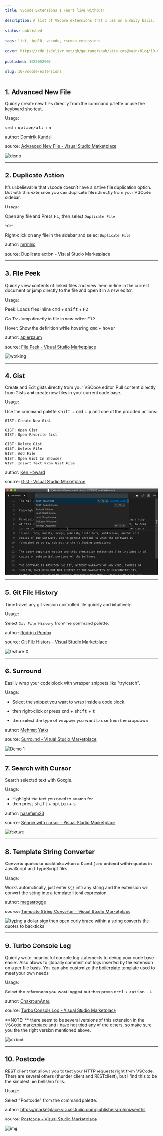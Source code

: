 ```yaml
---
title: VSCode Extensions I can't live without!

description: A list of VSCode extensions that I use on a daily basis.

status: published

tags: list, top10, vscode, vscode-extensions

cover: https://cdn.jsdelivr.net/gh/gaurangrshah/site-cms@main/blog/10-vscode-extensions/cover.jpeg

published: 1625652000

slug: 10-vscode-extensions
---
```




## 1. Advanced New File

Quickly create new files directly from the command palette or use the keyboard shortcut.

Usage: 

<kbd>cmd</kbd> + <kbd>option/alt</kbd> + <kbd>n</kbd> 

author: [Dominik Kundel](https://marketplace.visualstudio.com/publishers/dkundel)

source: [Advanced New File - Visual Studio Marketplace](https://marketplace.visualstudio.com/items?itemName=dkundel.vscode-new-file)

![demo](https://github.com/dkundel/vscode-new-file/raw/master/images/demo.gif)

---

## 2. Duplicate Action

It’s unbelievable that vscode doesn’t have a native file duplication option. But with this extension you can duplicate files directly from your VSCode sidebar.

Usage:

Open any file and Press <kbd>F1</kbd>, then select `Duplicate File`

-or-

Right-click on any file in the sidebar and select `Duplicate File`


author: [mrmlnc](https://marketplace.visualstudio.com/publishers/mrmlnc)

source: [Duplicate action - Visual Studio Marketplace](https://marketplace.visualstudio.com/items?itemName=mrmlnc.vscode-duplicate)

---

## 3. File Peek

Quickly view contents of linked files and view them in-line in the current document or jump directly to the file and open it in a new editor. 

Usage:

Peek: Loads files inline <kbd>cmd</kbd> + <kbd>shift</kbd> + <kbd>F2</kbd>

Go To: Jump directly to file in new editor <kbd>F12</kbd>

Hover: Show the definition while hovering <kbd>cmd</kbd> + <kbd>hover</kbd>

author: [abierbaum](https://marketplace.visualstudio.com/publishers/abierbaum)

source: [File Peek - Visual Studio Marketplace](https://marketplace.visualstudio.com/items?itemName=abierbaum.vscode-file-peek)

![working](https://github.com/abierbaum/vscode-file-peek/raw/master/images/working.gif)

---

## 4. Gist

Create and Edit gists directly from your VSCode editor. Pull content directly from Gists and create new files in your current code base.

Usage:

Use the command palette <kbd>shift</kbd> + <kbd>cmd</kbd> + <kbd>p</kbd> and one of the provided actions:

```
GIST: Create New Gist
```

```
GIST: Open Gist
GIST: Open Favorite Gist
```

```
GIST: Delete Gist
GIST: Delete File
GIST: Add File
GIST: Open Gist In Browser
GIST: Insert Text From Gist File
```

author: [Ken Howard](https://marketplace.visualstudio.com/publishers/kenhowardpdx)

source: [Gist - Visual Studio Marketplace](https://marketplace.visualstudio.com/items?itemName=kenhowardpdx.vscode-gist)

![vscode-gist-profiles](https://github.com/kenhowardpdx/vscode-gist/raw/master/images/vscode-gist-profiles.gif)

---

## 5. Git File History

Time travel any git version controlled file quickly and intuitively.

Usage:

Select `Git File History` fromt he command palette.

author: [Rodrigo Pombo](https://marketplace.visualstudio.com/publishers/pomber)

source: [Git File History - Visual Studio Marketplace](https://marketplace.visualstudio.com/items?itemName=pomber.git-file-history)

![feature X](https://user-images.githubusercontent.com/1911623/52807635-d5043480-306a-11e9-9b03-351b7cda4936.gif)

---

## 6. Surround

Easilly wrap your code block with wrapper snippets like "try/catch".

Usage:

- Select the snippet you want to wrap inside a code block, 

- then right-click or press <kbd>cmd</kbd> + <kbd>shift</kbd> + <kbd>t</kbd>

- then select the type of wrapper you want to use from the dropdown

author: [Mehmet Yatkı](https://marketplace.visualstudio.com/publishers/yatki)

source: [Surround - Visual Studio Marketplace](https://marketplace.visualstudio.com/items?itemName=yatki.vscode-surround)

![Demo 1](https://raw.githubusercontent.com/yatki/vscode-surround/master/images/demo.gif)

---

## 7. Search with Cursor

Search selected text with Google.

Usage:

- Highlight the text you need to search for
- then press <kbd>shift</kbd> + <kbd>option</kbd> + <kbd>s</kbd>

author: [hasefumi23](https://marketplace.visualstudio.com/publishers/hasefumi23)

source: [Search with cursor - Visual Studio Marketplace](https://marketplace.visualstudio.com/items?itemName=hasefumi23.search-with-cursor)

![feature](https://github.com/hasefumi23/SearchWithCursor/raw/master/images/feature.gif)

---

## 8. Template String Converter

Converts quotes to backticks when a $ and { are entered within quotes in JavaScript and TypeScript files.

Usage:

Works automatically, just enter `${}` into any string and the extension will convert the string into a template literal expression. 

author: [meganrogge](https://marketplace.visualstudio.com/publishers/meganrogge)

source: [Template String Converter - Visual Studio Marketplace](https://marketplace.visualstudio.com/items?itemName=meganrogge.template-string-converter)

![typing a dollar sign then open curly brace within a string converts the quotes to backticks](https://raw.githubusercontent.com/meganrogge/template-string-converter/master/demo.gif)

---

## 9. Turbo Console Log

Quickly write meaningful console.log statements to debug your code base easier. Also allows to globally comment out logs inserted by the extension on a per file basis. You can also customize the boilerplate template used to meet your own needs.

Usage:

Select the references you want logged out then press <kbd>crtl</kbd> + <kbd>option</kbd> + <kbd>L</kbd>

author: [ChakrounAnas](https://marketplace.visualstudio.com/publishers/ChakrounAnas)

source: [Turbo Console Log - Visual Studio Marketplace](https://marketplace.visualstudio.com/items?itemName=ChakrounAnas.turbo-console-log)

**NOTE: ** there seem to be several versions of this extension in the VSCode marketplace and I have not tried any of the others, so make sure you the the right version mentioned above.

![alt text](https://image.ibb.co/dysw7p/insert_log_message.gif)

---

## 10. Postcode

REST client that allows you to test your HTTP requests right from VSCode. There are several others (thunder client and RESTclient), but I find this to be the simplest, no bells/no frills.

Usage:

Select "Postcode" from the command palette.

author: https://marketplace.visualstudio.com/publishers/rohinivsenthil

source: [Postcode - Visual Studio Marketplace](https://marketplace.visualstudio.com/items?itemName=rohinivsenthil.postcode)

![img](https://user-images.githubusercontent.com/42040329/120920378-0c83c880-c6dc-11eb-814a-e667563eed95.gif)
